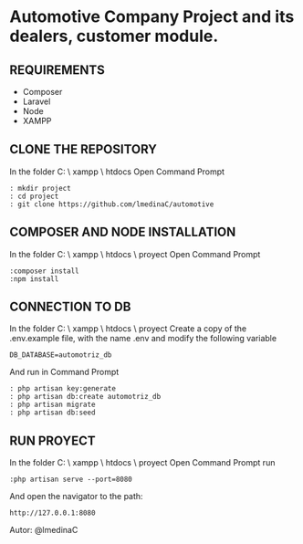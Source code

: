 # Automotive Company Project and its dealers, customer module.



## REQUIREMENTS

* Composer
* Laravel
* Node
* XAMPP 


## CLONE THE REPOSITORY

In the folder C: \ xampp \ htdocs
Open Command Prompt

~~~
: mkdir project
: cd project
: git clone https://github.com/lmedinaC/automotive
~~~

## COMPOSER AND NODE INSTALLATION 

In the folder C: \ xampp \ htdocs \ proyect 
Open Command Prompt

~~~
:composer install
:npm install 
~~~


## CONNECTION TO DB

In the folder C: \ xampp \ htdocs \ proyect 
Create a copy of the .env.example file, with the name .env and modify the following variable 

~~~
DB_DATABASE=automotriz_db
~~~
And run in Command Prompt 

~~~
: php artisan key:generate
: php artisan db:create automotriz_db
: php artisan migrate
: php artisan db:seed
~~~



## RUN PROYECT 
In the folder C: \ xampp \ htdocs \ proyect 
Open Command Prompt run

~~~
:php artisan serve --port=8080
~~~

And open the navigator to the path:

~~~
http://127.0.0.1:8080
~~~

Autor: @lmedinaC
